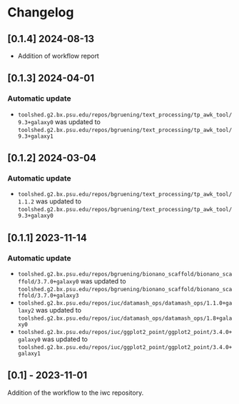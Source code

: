 # Changelog

## [0.1.4] 2024-08-13

- Addition of workflow report

## [0.1.3] 2024-04-01

### Automatic update
- `toolshed.g2.bx.psu.edu/repos/bgruening/text_processing/tp_awk_tool/9.3+galaxy0` was updated to `toolshed.g2.bx.psu.edu/repos/bgruening/text_processing/tp_awk_tool/9.3+galaxy1`

## [0.1.2] 2024-03-04

### Automatic update
- `toolshed.g2.bx.psu.edu/repos/bgruening/text_processing/tp_awk_tool/1.1.2` was updated to `toolshed.g2.bx.psu.edu/repos/bgruening/text_processing/tp_awk_tool/9.3+galaxy0`

## [0.1.1] 2023-11-14

### Automatic update
- `toolshed.g2.bx.psu.edu/repos/bgruening/bionano_scaffold/bionano_scaffold/3.7.0+galaxy0` was updated to `toolshed.g2.bx.psu.edu/repos/bgruening/bionano_scaffold/bionano_scaffold/3.7.0+galaxy3`
- `toolshed.g2.bx.psu.edu/repos/iuc/datamash_ops/datamash_ops/1.1.0+galaxy2` was updated to `toolshed.g2.bx.psu.edu/repos/iuc/datamash_ops/datamash_ops/1.8+galaxy0`
- `toolshed.g2.bx.psu.edu/repos/iuc/ggplot2_point/ggplot2_point/3.4.0+galaxy0` was updated to `toolshed.g2.bx.psu.edu/repos/iuc/ggplot2_point/ggplot2_point/3.4.0+galaxy1`

## [0.1] - 2023-11-01

Addition of the workflow to the iwc repository.
